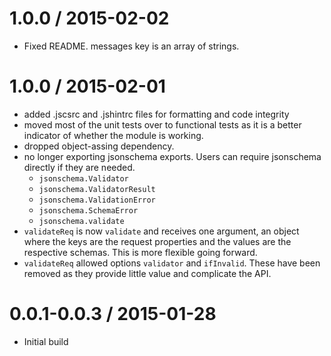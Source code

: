 1.0.0 / 2015-02-02
==================
  - Fixed README. messages key is an array of strings.

1.0.0 / 2015-02-01
==================

  - added .jscsrc and .jshintrc files for formatting and code integrity
  - moved most of the unit tests over to functional tests as it is a better
    indicator of whether the module is working.
  - dropped object-assing dependency.
  - no longer exporting jsonschema exports.  Users can require jsonschema directly if they are needed.
    - `jsonschema.Validator`
    - `jsonschema.ValidatorResult`
    - `jsonschema.ValidationError`
    - `jsonschema.SchemaError`
    - `jsonschema.validate`
  - `validateReq` is now `validate` and receives one argument, an object where the keys are the request
    properties and the values are the respective schemas.  This is more flexible going forward.
  - `validateReq` allowed options `validator` and `ifInvalid`.  These have been removed as they provide
  little value and complicate the API.


0.0.1-0.0.3 / 2015-01-28
==================

  * Initial build
